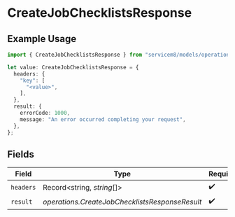 # CreateJobChecklistsResponse

## Example Usage

```typescript
import { CreateJobChecklistsResponse } from "servicem8/models/operations";

let value: CreateJobChecklistsResponse = {
  headers: {
    "key": [
      "<value>",
    ],
  },
  result: {
    errorCode: 1000,
    message: "An error occurred completing your request",
  },
};
```

## Fields

| Field                                          | Type                                           | Required                                       | Description                                    |
| ---------------------------------------------- | ---------------------------------------------- | ---------------------------------------------- | ---------------------------------------------- |
| `headers`                                      | Record<string, *string*[]>                     | :heavy_check_mark:                             | N/A                                            |
| `result`                                       | *operations.CreateJobChecklistsResponseResult* | :heavy_check_mark:                             | N/A                                            |